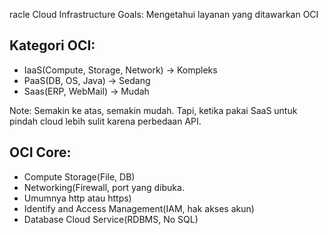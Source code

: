 racle Cloud Infrastructure
Goals: Mengetahui layanan yang ditawarkan OCI

## Kategori OCI:

- IaaS(Compute, Storage, Network) -> Kompleks
- PaaS(DB, OS, Java) -> Sedang
- Saas(ERP, WebMail) -> Mudah

Note: Semakin ke atas, semakin mudah. Tapi, ketika pakai SaaS untuk pindah cloud lebih sulit karena perbedaan API.

## OCI Core:

 - Compute Storage(File, DB)
 -  Networking(Firewall, port yang dibuka.
 - Umumnya http atau https) 
 - Identify and Access Management(IAM, hak akses akun) 
 - Database Cloud Service(RDBMS, No SQL)


